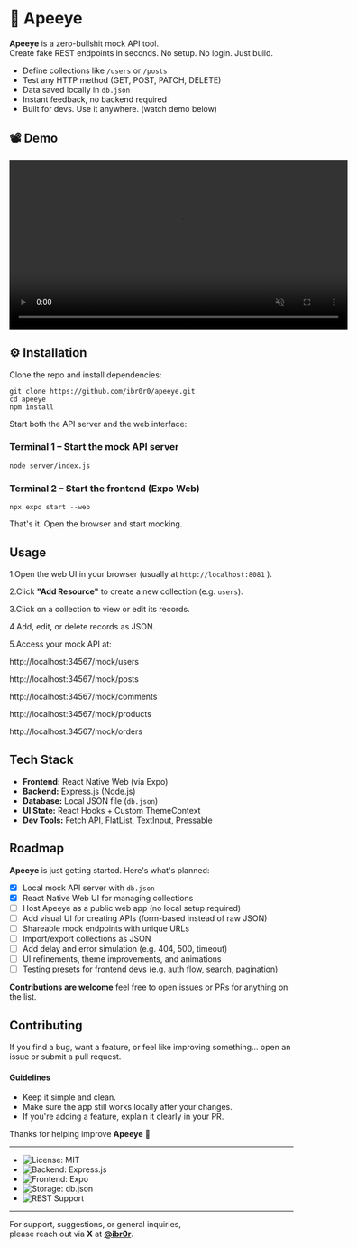 # 🐒 Apeeye

**Apeeye** is a zero-bullshit mock API tool.  
Create fake REST endpoints in seconds. No setup. No login. Just build.

-  Define collections like `/users` or `/posts`
- Test any HTTP method (GET, POST, PATCH, DELETE)
- Data saved locally in `db.json`
- Instant feedback, no backend required
- Built for devs. Use it anywhere. (watch demo below)

## 📽 Demo

<video src="assets/Apeeye’s-video.mp4" width="600" autoplay loop muted playsinline></video>


## ⚙️ Installation

Clone the repo and install dependencies:

```
git clone https://github.com/ibr0r0/apeeye.git
cd apeeye
npm install
```
Start both the API server and the web interface:


### Terminal 1 – Start the mock API server
```node server/index.js```

### Terminal 2 – Start the frontend (Expo Web)
```npx expo start --web```

That's it. Open the browser and start mocking.


##  Usage

1.Open the web UI in your browser (usually at `http://localhost:8081` ).

2.Click **"Add Resource"** to create a new collection (e.g. `users`).

3.Click on a collection to view or edit its records.

4.Add, edit, or delete records as JSON.

5.Access your mock API at:

http://localhost:34567/mock/users

http://localhost:34567/mock/posts

http://localhost:34567/mock/comments

http://localhost:34567/mock/products

http://localhost:34567/mock/orders



## Tech Stack

- **Frontend:** React Native Web (via Expo)
- **Backend:** Express.js (Node.js)
- **Database:** Local JSON file (`db.json`)
- **UI State:** React Hooks + Custom ThemeContext
- **Dev Tools:** Fetch API, FlatList, TextInput, Pressable

## Roadmap

**Apeeye** is just getting started. Here's what's planned:

- [x]  Local mock API server with `db.json`
- [x]  React Native Web UI for managing collections
- [ ]  Host Apeeye as a public web app (no local setup required)
- [ ]  Add visual UI for creating APIs (form-based instead of raw JSON)
- [ ]  Shareable mock endpoints with unique URLs
- [ ]  Import/export collections as JSON
- [ ]  Add delay and error simulation (e.g. 404, 500, timeout)
- [ ]  UI refinements, theme improvements, and animations
- [ ]  Testing presets for frontend devs (e.g. auth flow, search, pagination)

**Contributions are welcome** feel free to open issues or PRs for anything on the list.

## Contributing


If you find a bug, want a feature, or feel like improving something... open an issue or submit a pull request.

#### Guidelines

- Keep it simple and clean.
- Make sure the app still works locally after your changes.
- If you're adding a feature, explain it clearly in your PR.


Thanks for helping improve **Apeeye** 🙌

---

- ![License: MIT](https://img.shields.io/badge/License-MIT-yellow.svg) 
- ![Backend: Express.js](https://img.shields.io/badge/Backend-Express.js-brightgreen)
- ![Frontend: Expo](https://img.shields.io/badge/Frontend-Expo-blue)
- ![Storage: db.json](https://img.shields.io/badge/Storage-db.json-yellow)
- ![REST Support](https://img.shields.io/badge/API-RESTful-c42)


---

For support, suggestions, or general inquiries,  
please reach out via **X** at [**@ibr0r**](https://x.com/ibr0r).

